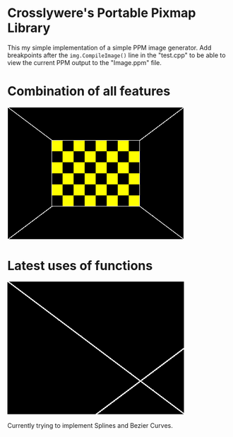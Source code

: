 # Crosslywere's Portable Pixmap Library
This my simple implementation of a simple PPM image generator.
Add breakpoints after the `img.CompileImage()` line in the "test.cpp" to be able to view the current PPM output to the "Image.ppm" file.

# Combination of all features
![Combined Image](./Outputs/CombinedFunctions.png)

# Latest uses of functions
![Latest Image](./Outputs/Latest.png)

Currently trying to implement Splines and Bezier Curves.